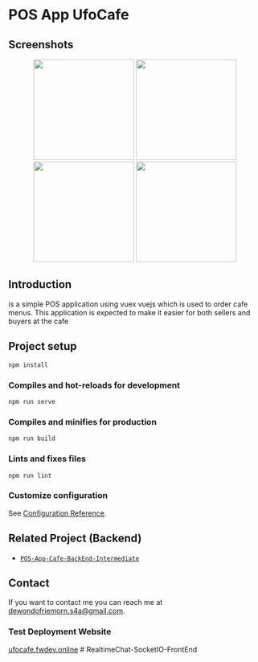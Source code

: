 # POS App UfoCafe

## Screenshots

<p align='center'>
  <span>
      <image width="200" src='./src/assets/img/1.jpg' />
      <image width="200" src='./src/assets/img/2.jpg' />
      <image width="200" src='./src/assets/img/3.jpg' />
      <image width="200" src='./src/assets/img/4.jpg' />
  </span>
 </p>

## Introduction

is a simple POS application using vuex vuejs which is used to order cafe menus. This application is expected to make it easier for both sellers and buyers at the cafe

## Project setup
```
npm install
```

### Compiles and hot-reloads for development
```
npm run serve
```

### Compiles and minifies for production
```
npm run build
```

### Lints and fixes files
```
npm run lint
```

### Customize configuration
See [Configuration Reference](https://cli.vuejs.org/config/).

## Related Project (Backend)

- [`POS-App-Cafe-BackEnd-Intermediate`](https://github.com/Friemorn/POS-App-Cafe-BackEnd-Intermediate.git)

## Contact

If you want to contact me you can reach me at <dewondofriemorn.s4a@gmail.com>.

### Test Deployment Website
[ufocafe.fwdev.online](http://ufocafe.fwdev.online/)
#   R e a l t i m e C h a t - S o c k e t I O - F r o n t E n d  
 